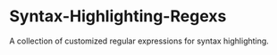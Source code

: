 # Syntax-Highlighting-Regexs
A collection of customized regular expressions for syntax highlighting.
